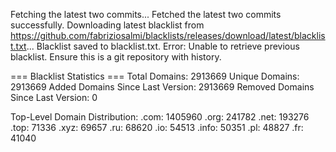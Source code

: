 Fetching the latest two commits...
Fetched the latest two commits successfully.
Downloading latest blacklist from https://github.com/fabriziosalmi/blacklists/releases/download/latest/blacklist.txt...
Blacklist saved to blacklist.txt.
Error: Unable to retrieve previous blacklist. Ensure this is a git repository with history.

=== Blacklist Statistics ===
Total Domains: 2913669
Unique Domains: 2913669
Added Domains Since Last Version: 2913669
Removed Domains Since Last Version: 0

Top-Level Domain Distribution:
  .com: 1405960
  .org: 241782
  .net: 193276
  .top: 71336
  .xyz: 69657
  .ru: 68620
  .io: 54513
  .info: 50351
  .pl: 48827
  .fr: 41040
